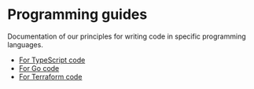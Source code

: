# Programming guides

Documentation of our principles for writing code in specific programming languages.

- [For TypeScript code](typescript.md)
- [For Go code](go.md)
- [For Terraform code](terraform.md)
